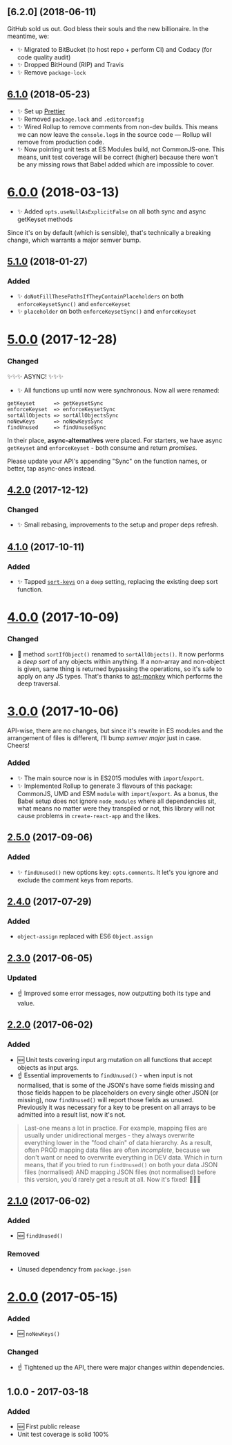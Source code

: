 ## [6.2.0] (2018-06-11)

GitHub sold us out. God bless their souls and the new billionaire. In the meantime, we:

- ✨ Migrated to BitBucket (to host repo + perform CI) and Codacy (for code quality audit)
- ✨ Dropped BitHound (RIP) and Travis
- ✨ Remove `package-lock`

## [6.1.0] (2018-05-23)

- ✨ Set up [Prettier](https://prettier.io)
- ✨ Removed `package.lock` and `.editorconfig`
- ✨ Wired Rollup to remove comments from non-dev builds. This means we can now leave the `console.log`s in the source code — Rollup will remove from production code.
- ✨ Now pointing unit tests at ES Modules build, not CommonJS-one. This means, unit test coverage will be correct (higher) because there won't be any missing rows that Babel added which are impossible to cover.

# [6.0.0] (2018-03-13)

- ✨ Added `opts.useNullAsExplicitFalse` on all both sync and async getKeyset methods

Since it's on by default (which is sensible), that's technically a breaking change, which warrants a major semver bump.

## [5.1.0] (2018-01-27)

### Added

- ✨ `doNotFillThesePathsIfTheyContainPlaceholders` on both `enforceKeysetSync()` and `enforceKeyset`
- ✨ `placeholder` on both `enforceKeysetSync()` and `enforceKeyset`

# [5.0.0] (2017-12-28)

### Changed

✨✨✨ ASYNC! ✨✨✨

- ✨ All functions up until now were synchronous. Now all were renamed:

```
getKeyset      => getKeysetSync
enforceKeyset  => enforceKeysetSync
sortAllObjects => sortAllObjectsSync
noNewKeys      => noNewKeysSync
findUnused     => findUnusedSync
```

In their place, **async-alternatives** were placed. For starters, we have async `getKeyset` and `enforceKeyset` - both consume and return _promises_.

Please update your API's appending "Sync" on the function names, or better, tap async-ones instead.

## [4.2.0] (2017-12-12)

### Changed

- ✨ Small rebasing, improvements to the setup and proper deps refresh.

## [4.1.0] (2017-10-11)

### Added

- ✨ Tapped [`sort-keys`](https://www.npmjs.com/package/sort-keys) on a `deep` setting, replacing the existing deep sort function.

# [4.0.0] (2017-10-09)

### Changed

- 🔧 method `sortIfObject()` renamed to `sortAllObjects()`. It now performs a _deep sort_ of any objects within anything. If a non-array and non-object is given, same thing is returned bypassing the operations, so it's safe to apply on any JS types. That's thanks to [ast-monkey](https://github.com/codsen/ast-monkey#traverse) which performs the deep traversal.

# [3.0.0] (2017-10-06)

API-wise, there are no changes, but since it's rewrite in ES modules and the arrangement of files is different, I'll bump _semver major_ just in case. Cheers!

### Added

- ✨ The main source now is in ES2015 modules with `import`/`export`.
- ✨ Implemented Rollup to generate 3 flavours of this package: CommonJS, UMD and ESM `module` with `import`/`export`. As a bonus, the Babel setup does not ignore `node_modules` where all dependencies sit, what means no matter were they transpiled or not, this library will not cause problems in `create-react-app` and the likes.

## [2.5.0] (2017-09-06)

### Added

- ✨ `findUnused()` new options key: `opts.comments`. It let's you ignore and exclude the comment keys from reports.

## [2.4.0] (2017-07-29)

### Added

- `object-assign` replaced with ES6 `Object.assign`

## [2.3.0] (2017-06-05)

### Updated

- ☝️ Improved some error messages, now outputting both its type and value.

## [2.2.0] (2017-06-02)

### Added

- 🆕 Unit tests covering input arg mutation on all functions that accept objects as input args.
- ☝️ Essential improvements to `findUnused()` - when input is not normalised, that is some of the JSON's have some fields missing and those fields happen to be placeholders on every single other JSON (or missing), now `findUnused()` will report those fields as unused. Previously it was necessary for a key to be present on all arrays to be admitted into a result list, now it's not.

> Last-one means a lot in practice. For example, mapping files are usually under unidirectional merges - they always overwrite everything lower in the "food chain" of data hierarchy. As a result, often PROD mapping data files are often _incomplete_, because we don't want or need to overwrite everything in DEV data. Which in turn means, that if you tried to run `findUnused()` on both your data JSON files (normalised) AND mapping JSON files (not normalised) before this version, you'd rarely get a result at all. Now it's fixed! 👨‍🔧✨

## [2.1.0] (2017-06-02)

### Added

- 🆕 `findUnused()`

### Removed

- Unused dependency from `package.json`

# [2.0.0] (2017-05-15)

### Added

- 🆕 `noNewKeys()`

### Changed

- ☝️ Tightened up the API, there were major changes within dependencies.

## 1.0.0 - 2017-03-18

### Added

- 🆕 First public release
- Unit test coverage is solid 100%

[2.0.0]: https://github.com/codsen/json-comb-core/compare/v1.0.1...v2.0.0
[2.1.0]: https://github.com/codsen/json-comb-core/compare/v2.0.0...v2.1.0
[2.2.0]: https://github.com/codsen/json-comb-core/compare/v2.1.0...v2.2.0
[2.3.0]: https://github.com/codsen/json-comb-core/compare/v2.2.0...v2.3.0
[2.4.0]: https://github.com/codsen/json-comb-core/compare/v2.3.0...v2.4.0
[2.5.0]: https://github.com/codsen/json-comb-core/compare/v2.4.0...v2.5.0
[3.0.0]: https://github.com/codsen/json-comb-core/compare/v2.5.0...v3.0.0
[4.0.0]: https://github.com/codsen/json-comb-core/compare/v3.0.0...v4.0.0
[4.1.0]: https://github.com/codsen/json-comb-core/compare/v4.0.0...v4.1.0
[4.2.0]: https://github.com/codsen/json-comb-core/compare/v4.1.0...v4.2.0
[5.0.0]: https://github.com/codsen/json-comb-core/compare/v4.2.0...v5.0.0
[5.1.0]: https://github.com/codsen/json-comb-core/compare/v5.0.0...v5.1.0
[6.0.0]: https://github.com/codsen/json-comb-core/compare/v5.1.3...v6.0.0
[6.1.0]: https://github.com/codsen/json-comb-core/compare/v6.0.0...v6.1.0
